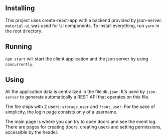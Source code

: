 ## Installing

This project uses create-react-app with a backend provided by json-server. `material-ui` was used for UI components. To install everything, run `yarn` in the root directory.

## Running

`npm start` will start the client application and the json server by using `concurrently`.

## Using

All the application data is centralized in the file `db.json`. It's used by `json-server` to generate automatically a REST API that operates on this file.

The file ships with 2 users: `storage_user` and `front_user`. For the sake of simplicity, the login page consists only of a username.

The main page is where you can try to open doors and see the event log. There are pages for creating doors, creating users and setting permissions, accessible by the header.